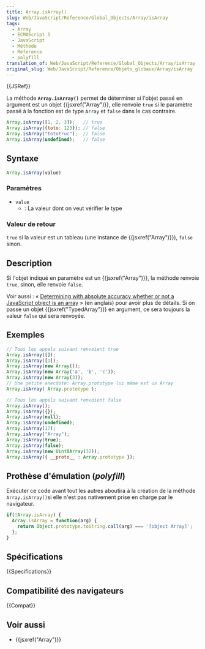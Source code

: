 ```yaml
---
title: Array.isArray()
slug: Web/JavaScript/Reference/Global_Objects/Array/isArray
tags:
  - Array
  - ECMAScript 5
  - JavaScript
  - Méthode
  - Reference
  - polyfill
translation_of: Web/JavaScript/Reference/Global_Objects/Array/isArray
original_slug: Web/JavaScript/Reference/Objets_globaux/Array/isArray
---
```


{{JSRef}}

La méthode **`Array.isArray()`** permet de déterminer si l'objet passé en argument est un objet {{jsxref("Array")}}, elle renvoie `true` si le paramètre passé à la fonction est de type `Array` et `false` dans le cas contraire.

```js
Array.isArray([1, 2, 3]);   // true
Array.isArray({toto: 123}); // false
Array.isArray("tototruc");  // false
Array.isArray(undefined);   // false
```

## Syntaxe

```js
Array.isArray(value)
```

### Paramètres

- `value`
  - : La valeur dont on veut vérifier le type

### Valeur de retour

`true` si la valeur est un tableau (une instance de {{jsxref("Array")}}), `false` sinon.

## Description

Si l'objet indiqué en paramètre est un {{jsxref("Array")}}, la méthode renvoie `true`, sinon, elle renvoie `false`.

Voir aussi : « [Determining with absolute accuracy whether or not a JavaScript object is an array](http://web.mit.edu/jwalden/www/isArray.html) » (en anglais) pour avoir plus de détails. Si on passe un objet {{jsxref("TypedArray")}} en argument, ce sera toujours la valeur `false` qui sera renvoyée.

## Exemples

```js
// Tous les appels suivant renvoient true
Array.isArray([]);
Array.isArray([1]);
Array.isArray(new Array());
Array.isArray(new Array('a', 'b', 'c'));
Array.isArray(new Array(3));
// Une petite anecdote: Array.prototype lui même est un Array
Array.isArray( Array.prototype );

// Tous les appels suivant renvoient false
Array.isArray();
Array.isArray({});
Array.isArray(null);
Array.isArray(undefined);
Array.isArray(17);
Array.isArray("Array");
Array.isArray(true);
Array.isArray(false);
Array.isArray(new Uint8Array(32));
Array.isArray({ __proto__ : Array.prototype });
```

## Prothèse d'émulation (_polyfill_)

Exécuter ce code avant tout les autres aboutira à la création de la méthode `Array.isArray()`si elle n'est pas nativement prise en charge par le navigateur.

```js
if(!Array.isArray) {
  Array.isArray = function(arg) {
    return Object.prototype.toString.call(arg) === '[object Array]';
  };
}
```

## Spécifications

{{Specifications}}

## Compatibilité des navigateurs

{{Compat}}

## Voir aussi

- {{jsxref("Array")}}
